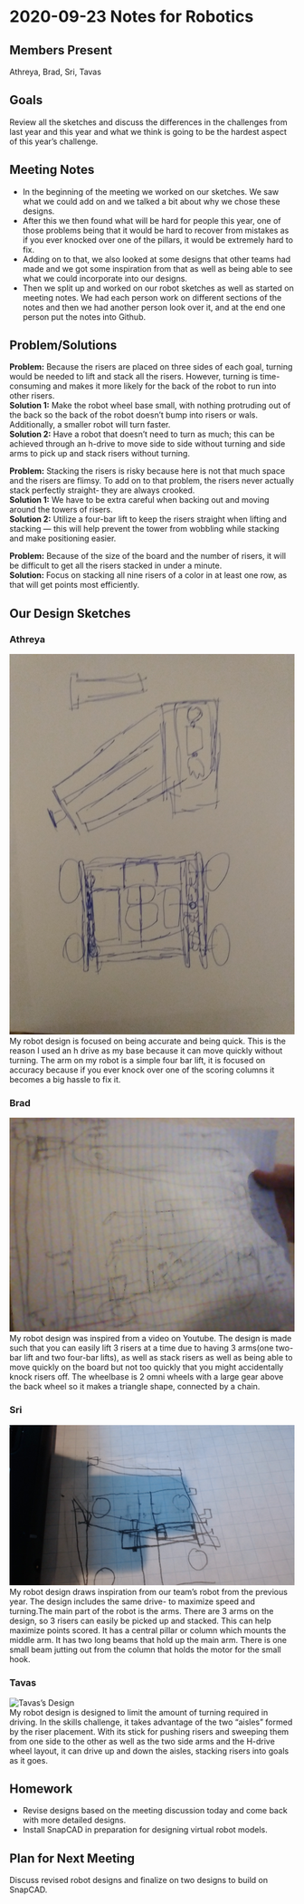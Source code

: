 # 2020-09-23 Notes for Robotics

## Members Present  
Athreya, Brad, Sri, Tavas

## Goals  
Review all the sketches and discuss the differences in the challenges from last year and this year and what we think is going to be the hardest aspect of this year’s challenge.

## Meeting Notes  
- In the beginning of the meeting we worked on our sketches. We saw what we could add on and we talked a bit about why we chose these designs. 
- After this we then found what will be hard for people this year, one of those problems being that it would be hard to recover from mistakes as if you ever knocked over one of the pillars, it would be extremely hard to fix. 
- Adding on to that, we also looked at some designs that other teams had made and we got some inspiration from that as well as being able to see what we could incorporate into our designs. 
- Then we split up and worked on our robot sketches as well as started on meeting notes. We had each person work on different sections of the notes and then we had another person look over it, and at the end one person put the notes into Github.

## Problem/Solutions  
**Problem:** Because the risers are placed on three sides of each goal, turning would be needed to lift and stack all the risers. However, turning is time-consuming and makes it more likely for the back of the robot to run into other risers.  
**Solution 1:** Make the robot wheel base small, with nothing protruding out of the back so the back of the robot doesn’t bump into risers or wals. Additionally, a smaller robot will turn faster.  
**Solution 2:** Have a robot that doesn’t need to turn as much; this can be achieved through an h-drive to move side to side without turning and side arms to pick up and stack risers without turning.

**Problem:** Stacking the risers is risky because here is not that much space and the risers are flimsy. To add on to that problem, the risers never actually stack perfectly straight- they are always crooked.  
**Solution 1:** We have to be extra careful when backing out and moving around the towers of risers.  
**Solution 2:** Utilize a four-bar lift to keep the risers straight when lifting and stacking — this will help prevent the tower from wobbling while stacking and make positioning easier.

**Problem:** Because of the size of the board and the number of risers, it will be difficult to get all the risers stacked in under a minute.  
**Solution:** Focus on stacking all nine risers of a color in at least one row, as that will get points most efficiently.  

## Our Design Sketches  

### Athreya  
![Athreya’s Design](../img/2020-09-23-sketch-Athreya.jpg)  
My robot design is focused on being accurate and being quick. This is the reason I used an h drive as my base because it can move quickly without turning. The arm on my robot is a simple four bar lift, it is focused on accuracy because if you ever knock over one of the scoring columns it becomes a big hassle to fix it.

### Brad  
![Brad’s Design](../img/2020-09-23-sketch-Brad.jpg)  
My robot design was inspired from a video on Youtube. The design is made such that you can easily lift 3 risers at a time due to having 3 arms(one two-bar lift and two four-bar lifts), as well as stack risers as well as being able to move quickly on the board but not too quickly that you might accidentally knock risers off. The wheelbase is 2 omni wheels with a large gear above the back wheel so it makes a triangle shape, connected by a chain. 

### Sri  
![Sri’s Design](../img/2020-09-23-sketch-Sri.jpg)  
My robot design draws inspiration from our team’s robot from the previous year. The design includes the same drive- to maximize speed and turning.The main part of the robot is the arms. There are 3 arms on the design, so 3 risers can easily be picked up and stacked. This can help maximize points scored. It has a central pillar or column which mounts the middle arm. It has two long beams that hold up the main arm. There is one small beam jutting out from the column that holds the motor for the small hook. 

### Tavas  
![Tavas’s Design](../img/2020-09-23-sketch-Tavas.jpg)  
My robot design is designed to limit the amount of turning required in driving. In the skills challenge, it takes advantage of the two “aisles” formed by the riser placement. With its stick for pushing risers and sweeping them from one side to the other as well as the two side arms and the H-drive wheel layout, it can drive up and down the aisles, stacking risers into goals as it goes.

## Homework  
- Revise designs based on the meeting discussion today and come back with more detailed designs.
- Install SnapCAD in preparation for designing virtual robot models.

## Plan for Next Meeting  
Discuss revised robot designs and finalize on two designs to build on SnapCAD.



